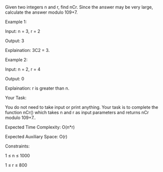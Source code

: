 Given two integers n and r, find nCr. Since the answer may be very large, calculate the answer modulo 109+7.

Example 1:

Input: n = 3, r = 2

Output: 3

Explaination: 3C2 = 3. 

Example 2:

Input: n = 2, r = 4

Output: 0

Explaination: r is greater than n.

Your Task:

You do not need to take input or print anything. Your task is to complete the function nCr() which takes n 
and r as input parameters and returns nCr modulo 109+7..


Expected Time Complexity: O(n*r)

Expected Auxiliary Space: O(r)


Constraints:

1 ≤ n ≤ 1000

1 ≤ r ≤ 800
